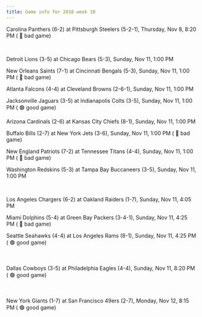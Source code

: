 ```yaml
---
title: Game info for 2018 week 10
---
```

Carolina Panthers (6-2) at Pittsburgh Steelers (5-2-1), Thursday, Nov 8, 8:20 PM (	:red_circle: bad game)


<br/>

Detroit Lions (3-5) at Chicago Bears (5-3), Sunday, Nov 11, 1:00 PM

New Orleans Saints (7-1) at Cincinnati Bengals (5-3), Sunday, Nov 11, 1:00 PM (	:red_circle: bad game)

Atlanta Falcons (4-4) at Cleveland Browns (2-6-1), Sunday, Nov 11, 1:00 PM

Jacksonville Jaguars (3-5) at Indianapolis Colts (3-5), Sunday, Nov 11, 1:00 PM (	:green_circle: good game)

Arizona Cardinals (2-6) at Kansas City Chiefs (8-1), Sunday, Nov 11, 1:00 PM

Buffalo Bills (2-7) at New York Jets (3-6), Sunday, Nov 11, 1:00 PM (	:red_circle: bad game)

New England Patriots (7-2) at Tennessee Titans (4-4), Sunday, Nov 11, 1:00 PM (	:red_circle: bad game)

Washington Redskins (5-3) at Tampa Bay Buccaneers (3-5), Sunday, Nov 11, 1:00 PM


<br/>

Los Angeles Chargers (6-2) at Oakland Raiders (1-7), Sunday, Nov 11, 4:05 PM

Miami Dolphins (5-4) at Green Bay Packers (3-4-1), Sunday, Nov 11, 4:25 PM (	:red_circle: bad game)

Seattle Seahawks (4-4) at Los Angeles Rams (8-1), Sunday, Nov 11, 4:25 PM (	:green_circle: good game)


<br/>

Dallas Cowboys (3-5) at Philadelphia Eagles (4-4), Sunday, Nov 11, 8:20 PM (	:green_circle: good game)


<br/>

New York Giants (1-7) at San Francisco 49ers (2-7), Monday, Nov 12, 8:15 PM (	:green_circle: good game)

